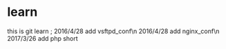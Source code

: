 learn
=====
this is git learn ;
2016/4/28 		add 	vsftpd_conf\n
2016/4/28 		add 	nginx_conf\n
2017/3/26		add	php short

